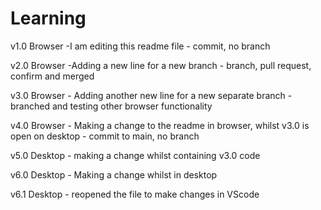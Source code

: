 # Learning
v1.0 Browser -I am editing this readme file - commit, no branch

v2.0 Browser -Adding a new line for a new branch - branch, pull request, confirm and merged

v3.0 Browser - Adding another new line for a new separate branch - branched and testing other browser functionality

v4.0 Browser - Making a change to the readme in browser, whilst v3.0 is open on desktop - commit to main, no branch

v5.0 Desktop - making a change whilst containing v3.0 code

v6.0 Desktop - Making a change whilst in desktop

v6.1 Desktop - reopened the file to make changes in VScode